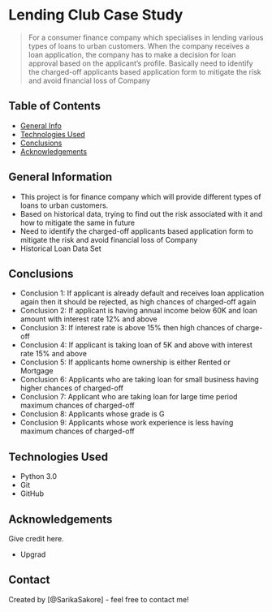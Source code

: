 # Lending Club Case Study
> For a consumer finance company which specialises in lending various types of loans to urban customers. When the company receives a loan application, the company has to make a decision for loan approval based on the applicant’s profile. Basically need to identify the charged-off applicants based application form to mitigate the risk and avoid financial loss of Company

## Table of Contents
* [General Info](#general-information)
* [Technologies Used](#technologies-used)
* [Conclusions](#conclusions)
* [Acknowledgements](#acknowledgements)

<!-- You can include any other section that is pertinent to your problem -->

## General Information
- This project is for finance company which will provide different types of loans to urban customers.
- Based on historical data, trying to find out the risk associated with it and how to mitigate the same in future
- Need to identify the charged-off applicants based application form to mitigate the risk and avoid financial loss of Company
- Historical Loan Data Set

<!-- You don't have to answer all the questions - just the ones relevant to your project. -->

## Conclusions
- Conclusion 1: If applicant is already default and receives loan application again then it should be rejected, as high chances of charged-off again
- Conclusion 2: If applicant is having annual income below 60K and loan amount with interest rate 12% and above
- Conclusion 3: If interest rate is above 15% then high chances of charge-off
- Conclusion 4: If applicant is taking loan of 5K and above with interest rate 15% and above
- Conclusion 5: If applicants home ownership is either Rented or Mortgage
- Conclusion 6: Applicants who are taking loan for small business having higher chances of charged-off
- Conclusion 7: Applicant who are taking loan for large time period maximum chances of charged-off
- Conclusion 8: Applicants whose grade is G 
- Conclusion 9: Applicants whose work experience is less having maximum chances of charged-off



<!-- You don't have to answer all the questions - just the ones relevant to your project. -->


## Technologies Used
- Python 3.0
- Git
- GitHub

<!-- As the libraries versions keep on changing, it is recommended to mention the version of library used in this project -->

## Acknowledgements
Give credit here.
- Upgrad


## Contact
Created by [@SarikaSakore] - feel free to contact me!


<!-- Optional -->
<!-- ## License -->
<!-- This project is open source and available under the [... License](). -->

<!-- You don't have to include all sections - just the one's relevant to your project -->